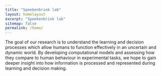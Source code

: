 ```yaml
---
title: "Speekenbrink lab"
layout: homelayout
excerpt: "Speekenbrink lab"
sitemap: false
permalink: /home/
---
```


The goal of our research is to understand the learning and decision processes which allow humans to function effectively in an uncertain and dynamic world.
By developing computational models and assessing how they compare to human behaviour in experimental tasks, we hope to gain deeper insight into how
information is processed and represented during learning and decision making.   
